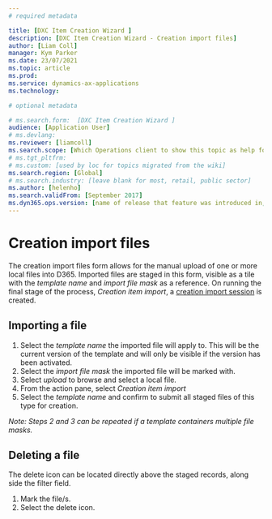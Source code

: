 ```yaml
---
# required metadata

title: [DXC Item Creation Wizard ]
description: [DXC Item Creation Wizard - Creation import files]
author: [Liam Coll]
manager: Kym Parker
ms.date: 23/07/2021
ms.topic: article
ms.prod: 
ms.service: dynamics-ax-applications
ms.technology: 

# optional metadata

# ms.search.form:  [DXC Item Creation Wizard ]
audience: [Application User]
# ms.devlang: 
ms.reviewer: [liamcoll]
ms.search.scope: [Which Operations client to show this topic as help for, to be set by content strategist, see list here: https://microsoft.sharepoint.com/teams/DynDoc/_layouts/15/WopiFrame.aspx?sourcedoc={23419e1c-eb64-42e9-aa9b-79875b428718}&action=edit&wd=target%28Core%20Dynamics%20AX%20CP%20requirements%2Eone%7C4CC185C0%2DEFAA%2D42CD%2D94B9%2D8F2A45E7F61A%2FVersions%20list%20for%20docs%20topics%7CC14BE630%2D5151%2D49D6%2D8305%2D554B5084593C%2F%29]
# ms.tgt_pltfrm: 
# ms.custom: [used by loc for topics migrated from the wiki]
ms.search.region: [Global]
# ms.search.industry: [leave blank for most, retail, public sector]
ms.author: [helenho]
ms.search.validFrom: [September 2017]
ms.dyn365.ops.version: [name of release that feature was introduced in, see list here: https://microsoft.sharepoint.com/teams/DynDoc/_layouts/15/WopiFrame.aspx?sourcedoc={23419e1c-eb64-42e9-aa9b-79875b428718}&action=edit&wd=target%28Core%20Dynamics%20AX%20CP%20requirements%2Eone%7C4CC185C0%2DEFAA%2D42CD%2D94B9%2D8F2A45E7F61A%2FVersions%20list%20for%20docs%20topics%7CC14BE630%2D5151%2D49D6%2D8305%2D554B5084593C%2F%29]
---
```


# Creation import files

The creation import files form allows for the manual upload of one or more local files into D365. Imported files are staged in this form, visible as a tile with the *template name* and *import file mask* as a reference. On running the final stage of the process, *Creation item import*, a [creation import session](Creation_import_sessions) is created.

## Importing a file

1. Select the *template name* the imported file will apply to. This will be the current version of the template and will only be visible if the version has been activated.
2. Select the *import file mask* the imported file will be marked with.
3. Select *upload* to browse and select a local file.
4. From the action pane, select *Creation item import*
5. Select the *template name* and confirm to submit all staged files of this type for creation. 

*Note: Steps 2 and 3 can be repeated if a template containers multiple file masks.*

## Deleting a file

The delete icon can be located directly above the staged records, along side the filter field. 

1. Mark the file/s.
2. Select the delete icon.
